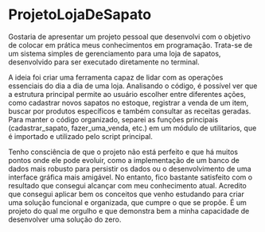 # ProjetoLojaDeSapato
Gostaria de apresentar um projeto pessoal que desenvolvi com o objetivo de colocar em prática meus conhecimentos em programação. Trata-se de um sistema simples de gerenciamento para uma loja de sapatos, desenvolvido para ser executado diretamente no terminal.

A ideia foi criar uma ferramenta capaz de lidar com as operações essenciais do dia a dia de uma loja. Analisando o código, é possível ver que a estrutura principal permite ao usuário escolher entre diferentes ações, como cadastrar novos sapatos no estoque, registrar a venda de um item, buscar por produtos específicos e também consultar as receitas geradas. Para manter o código organizado, separei as funções principais (cadastrar_sapato, fazer_uma_venda, etc.) em um módulo de utilitarios, que é importado e utilizado pelo script principal.

Tenho consciência de que o projeto não está perfeito e que há muitos pontos onde ele pode evoluir, como a implementação de um banco de dados mais robusto para persistir os dados ou o desenvolvimento de uma interface gráfica mais amigável. No entanto, fico bastante satisfeito com o resultado que consegui alcançar com meu conhecimento atual. Acredito que consegui aplicar bem os conceitos que venho estudando para criar uma solução funcional e organizada, que cumpre o que se propõe. É um projeto do qual me orgulho e que demonstra bem a minha capacidade de desenvolver uma solução do zero.
